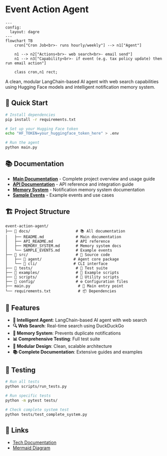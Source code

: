
# Event Action Agent

```mermaid
---
config:
  layout: dagre
---
flowchart TB
    cron["Cron Job<br>- runs hourly/weekly"] --> n1["Agent"]

    n1 --> n2["Actions<br>- web search<br>- email send"]
    n1 --> n3["Capability<br>- if event (e.g. tax policy update) then run email action"]

    class cron,n1 rect;
```

A clean, modular LangChain-based AI agent with web search capabilities using Hugging Face models and intelligent notification memory system.

## 🚀 Quick Start

```bash
# Install dependencies
pip install -r requirements.txt

# Set up your Hugging Face token
echo "HF_TOKEN=your_huggingface_token_here" > .env

# Run the agent
python main.py
```

## 📚 Documentation

- **[Main Documentation](docs/README.md)** - Complete project overview and usage guide
- **[API Documentation](docs/API_README.md)** - API reference and integration guide
- **[Memory System](docs/MEMORY_SYSTEM.md)** - Notification memory system documentation
- **[Sample Events](docs/SAMPLE_EVENTS.md)** - Example events and use cases

## 🏗️ Project Structure

```
event-action-agent/
├── 📁 docs/                    # 📚 All documentation
│   ├── README.md              # Main documentation
│   ├── API_README.md          # API reference
│   ├── MEMORY_SYSTEM.md       # Memory system docs
│   └── SAMPLE_EVENTS.md       # Example events
├── 📁 src/                     # 🔧 Source code
│   ├── 📁 agent/              # Agent core package
│   └── 📁 cli/                # CLI interface
├── 📁 tests/                   # 🧪 Test suite
├── 📁 examples/                # 📝 Example scripts
├── 📁 scripts/                 # 🔨 Utility scripts
├── 📁 config/                  # ⚙️ Configuration files
├── main.py                     # 🚀 Main entry point
└── requirements.txt            # 📦 Dependencies
```

## 🎯 Features

- **🤖 Intelligent Agent**: LangChain-based AI agent with web search
- **🔍 Web Search**: Real-time search using DuckDuckGo
- **🧠 Memory System**: Prevents duplicate notifications
- **📊 Comprehensive Testing**: Full test suite
- **🔧 Modular Design**: Clean, scalable architecture
- **📚 Complete Documentation**: Extensive guides and examples

## 🧪 Testing

```bash
# Run all tests
python scripts/run_tests.py

# Run specific tests
python -m pytest tests/

# Check complete system test
python tests/test_complete_system.py
```

## 🔗 Links

- [Tech Documentation](https://docs.google.com/document/d/1FpZ2sC_ca5Z3QjQ9dYS4br9D_5czdcmasgeMFf49rLI/edit?usp=sharing)
- [Mermaid Diagram](https://www.mermaidchart.com/app/projects/cc5388e1-0eee-4d93-8a82-5b4c6064b61b/diagrams/237d9a95-8bab-41cc-8ca4-ebe099718d17/share/invite/eyJhbGciOiJIUzI1NiIsInR5cCI6IkpXVCJ9.eyJkb2N1bWVudElEIjoiMjM3ZDlhOTUtOGJhYi00MWNjLThjYTQtZWJlMDk5NzE4ZDE3IiwiYWNjZXNzIjoiRWRpdCIsImlhdCI6MTc1NjU1MTI5NH0.hqDDEMDMo0YEyJU9JB-Ob8SxQSm1d4_L-obNqsbhSwA)
